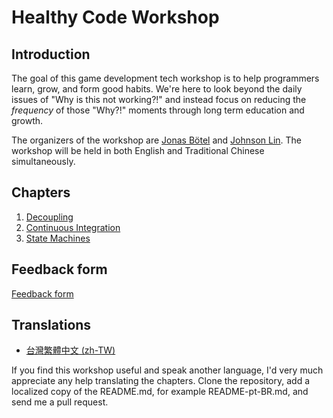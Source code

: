 # Healthy Code Workshop

## Introduction

The goal of this game development tech workshop is to help programmers learn, grow, and form good habits. We're here to look beyond the daily issues of "Why is this not working?!" and instead focus on reducing the *frequency* of those "Why?!" moments through long term education and growth.

The organizers of the workshop are [Jonas Bötel](https://twitter.com/codelumpn) and [Johnson Lin](https://twitter.com/igdshare). The workshop will be held in both English and Traditional Chinese simultaneously.

## Chapters
1. [Decoupling](./Decoupling/)
2. [Continuous Integration](./ContinuousIntegration/)
3. [State Machines](./StateMachines/)

## Feedback form
[Feedback form](https://docs.google.com/forms/d/e/1FAIpQLSf6zky6QtlwzFEXGlWpW-WGGYXcCrcWLTk7e5Q2eeODSU_JiQ/viewform)

## Translations

- [台灣繁體中文 (zh-TW)](README-zh-TW.md)

If you find this workshop useful and speak another language, I'd very much appreciate any help translating the chapters. Clone the repository, add a localized copy of the README.md, for example README-pt-BR.md, and send me a pull request.
